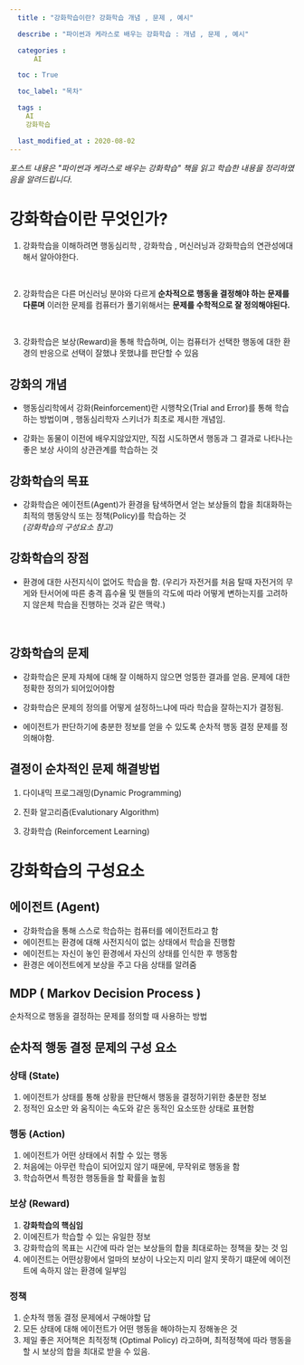 ```yaml
---
  title : "강화학습이란? 강화학습 개념 , 문제 , 예시"

  describe : "파이썬과 케라스로 배우는 강화학습 : 개념 , 문제 , 예시"

  categories : 
      AI

  toc : True

  toc_label: "목차"

  tags : 
    AI
    강화학습

  last_modified_at : 2020-08-02
---
```

*포스트 내용은 "파이썬과 케라스로 배우는 강화학습" 책을 읽고 학습한 내용을 정리하였음을 알려드립니다.*

# 강화학습이란 무엇인가?
1. 강화학습을 이해하려면 행동심리학 , 강화학습 , 머신러닝과 강화학습의 연관성에대해서 알아야한다.

<br/>

2. 강화학습은 다른 머신러닝 분야와 다르게 **순차적으로 행동을 결정해야 하는 문제를 다룬며** 이러한 문제를 컴퓨터가 풀기위해서는 **문제를 수학적으로 잘 정의해야된다.**

<br/>

3. 강화학습은 보상(Reward)을 통해 학습하며, 이는 컴퓨터가 선택한 행동에 대한 환경의 반응으로 선택이 잘했냐 못했냐를 판단할 수 있음



## 강화의 개념
* 행동심리학에서 강화(Reinforcement)란 시행착오(Trial and Error)를 통해 학습하는 방법이며 , 행동심리학자 스키너가 최초로 제시한 개념임.

* 강화는 동물이 이전에 배우지않았지만, 직접 시도하면서 행동과 그 결과로 나타나는 좋은 보상 사이의 상관관계를 학습하는 것


## 강화학습의 목표
* 강화학습은 에이전트(Agent)가 환경을 탐색하면서 얻는 보상들의 합을 최대화하는 최적의 행동양식 또는 정책(Policy)를 학습하는 것<br/>
_(강화학습의 구성요소 참고)_

## 강화학습의 장점
* 환경에 대한 사전지식이 없어도 학습을 함. (우리가 자전거를 처음 탈때 자전거의 무게와 탄서어에 따른 충격 흡수율 및 핸들의 각도에 따라 어떻게 변하는지를 고려하지 않은체 학습을 진행하는 것과 같은 맥락.)
<br/>

## 강화학습의 문제

* 강화학습은 문제 자체에 대해 잘 이해하지 않으면 엉뚱한 결과를 얻음. 문제에 대한 정확한 정의가 되어있어야함

* 강화학습은 문제의 정의를 어떻게 설정하느냐에 따라 학습을 잘하는지가 결정됨.

* 에이전트가 판단하기에 충분한 정보를 얻을 수 있도록 순차적 행동 결정 문제를 정의해야함.

## 결정이 순차적인 문제 해결방법
1. 다이내믹 프로그래밍(Dynamic Programming)

2. 진화 알고리즘(Evalutionary Algorithm)

3. 강화학습 (Reinforcement Learning)
# 강화학습의 구성요소

## 에이전트 (Agent) 

* 강화학습을 통해 스스로 학습하는 컴퓨터를 에이전트라고 함
* 에이전트는 환경에 대해 사전지식이 없는 상태에서 학습을 진행함
* 에이전트는 자신이 놓인 환경에서 자신의 상태를 인식한 후 행동함
* 환경은 에이전트에게 보상을 주고 다음 상태를 알려줌

## MDP ( Markov Decision Process )
 순차적으로 행동을 결정하는 문제를 정의할 때 사용하는 방법

## 순차적 행동 결정 문제의 구성 요소
### 상태 (State)
 1. 에이전트가 상태를 통해 상황을 판단해서 행동을 결정하기위한 충분한 정보
 2. 정적인 요소만 와 움직이는 속도와 같은 동적인 요소또한 상태로 표현함

###  행동 (Action)
 1. 에이전트가 어떤 상태에서 취할 수 있는 행동
 2. 처음에는 아무런 학습이 되어있지 않기 때문에, 무작위로 행동을 함
 3. 학습하면서 특정한 행동들을 할 확률을 높힘

### 보상 (Reward)
 1. **강화학습의 핵심임**
 2. 이에진트가 학습할 수 있는 유일한 정보
 3. 강화학습의 목표는 시간에 따라 얻는 보상들의 합을 최대로하는 정책을 찾는 것 임
 4. 에이전트는 어떤상황에서 얼마의 보상이 나오는지 미리 알지 못하기 떄문에 에이전트에 속하지 않는 환경에 일부임

### 정책
1. 순차적 행동 결정 문제에서 구해야할 답
2. 모든 상태에 대해 에이전트가 어떤 행동을 해야하는지 정해놓은 것
3. 제일 좋은 저어책은 최적정책 (Optimal Policy) 라고하며, 최적정책에 따라 행동을 할 시 보상의 합을 최대로 받을 수 있음.
